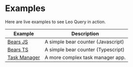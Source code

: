 # Examples

Here are live examples to see Leo Query in action.

| Example                                                                                           | Description                        |
|---------------------------------------------------------------------------------------------------|------------------------------------|
| [Bears JS](https://codesandbox.io/p/sandbox/leo-query-bears-demo-js-wmwlgt?file=%2Fsrc%2FApp.jsx) | A simple bear counter (Javascript) |
| [Bears TS](https://codesandbox.io/p/sandbox/leo-query-bears-demo-ts-7f2c34?file=%2Fsrc%2FApp.tsx) | A simple bear counter (Typescript) |
| [Task Manager](https://xsh8c4.csb.app/)                                                           | A more complex task manager app.   |